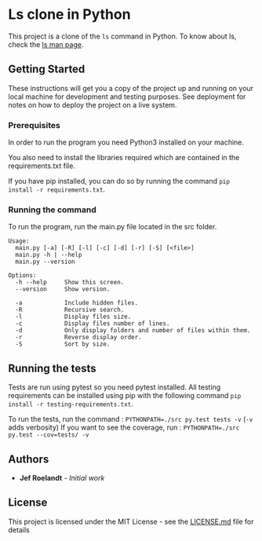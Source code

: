 # Ls clone in Python

This project is a clone of the `ls` command in Python.
To know about ls, check the [ls man page](http://www.man7.org/linux/man-pages/man1/ls.1.html).

## Getting Started

These instructions will get you a copy of the project up and running on your local machine for development and testing purposes. See deployment for notes on how to deploy the project on a live system.

### Prerequisites

In order to run the program you need Python3 installed on your machine.

You also need to install the libraries required which are contained in the requirements.txt file.

If you have pip installed, you can do so by running the command `pip install -r requirements.txt`.

### Running the command

To run the program, run the main.py file located in the src folder.

```
Usage:
  main.py [-a] [-R] [-l] [-c] [-d] [-r] [-S] [<file>]
  main.py -h | --help
  main.py --version

Options:
  -h --help     Show this screen.
  --version     Show version.

  -a            Include hidden files.
  -R            Recursive search.
  -l            Display files size.
  -c            Display files number of lines.
  -d            Only display folders and number of files within them.
  -r            Reverse display order.
  -S            Sort by size.
```

## Running the tests

Tests are run using pytest so you need pytest installed. All testing requirements can be installed using pip with the following command `pip install -r testing-requirements.txt`.

To run the tests, run the command : `PYTHONPATH=./src py.test tests -v` (`-v` adds verbosity)
If you want to see the coverage, run : `PYTHONPATH=./src py.test --cov=tests/ -v`

## Authors

* **Jef Roelandt** - *Initial work*

## License

This project is licensed under the MIT License - see the [LICENSE.md](LICENSE.md) file for details
